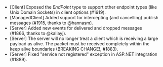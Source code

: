 * [Client] Exposed the _EndPoint_ type to support other endpoint types (like Unix Domain Sockets) in client options (#1919).
* [ManagedClient] Added support for intercepting (and cancelling) publish messages (#1915, thanks to @hannasm).
* [Server] Added new events for delivered and dropped messages (#1866, thanks to @kallayj).
* [Server] The server will no longer treat a client which is receiving a large payload as alive. The packet must be received completely within the keep alive boundaries (BREAKING CHANGE!, #1883).
* [Server] Fixed "service not registered" exception in ASP.NET integration (#1889).
